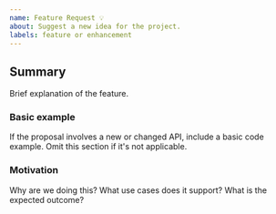 ```yaml
---
name: Feature Request 💡
about: Suggest a new idea for the project.
labels: feature or enhancement
---
```


<!--
  Please fill out each section below, otherwise, your issue will be closed.
  Before opening a new issue, please search existing issues.
-->

## Summary

Brief explanation of the feature.

### Basic example

If the proposal involves a new or changed API, include a basic code example. Omit this section if it's not applicable.

### Motivation

Why are we doing this? What use cases does it support? What is the expected outcome?
